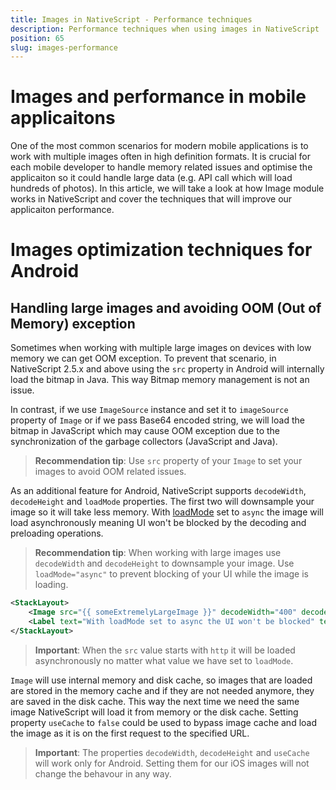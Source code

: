 ```yaml
---
title: Images in NativeScript - Performance techniques
description: Performance techniques when using images in NativeScript
position: 65
slug: images-performance
---
```


# Images and performance in mobile applicaitons

One of the most common scenarios for modern mobile applications is to work with multiple images often in high definition formats.
It is crucial for each mobile developer to handle memory related issues and optimise the applicaiton so it could handle large data (e.g. API call which will load hundreds of photos). 
In this article, we will take a look at how Image module works in NativeScript and 
cover the techniques that will improve our applicaiton performance.

# Images optimization techniques for Android

## Handling large images and avoiding OOM (Out of Memory) exception

Sometimes when working with multiple large images on devices with low memory we can get OOM exception. To prevent that scenario, in NativeScript 2.5.x and above using the `src` property in Android will internally load the bitmap in Java. This way Bitmap memory management is not an issue.

In contrast, if we use `ImageSource` instance and set it to `imageSource` property of `Image` 
or if we pass Base64 encoded string, we will load the bitmap in JavaScript which may cause OOM exception due to the synchronization of the garbage collectors (JavaScript and Java). 

> **Recommendation tip**: Use `src` property of your `Image` to set your images to avoid OOM related issues.

As an additional feature for Android, NativeScript supports `decodeWidth`, `decodeHeight` and `loadMode` properties. The first two will downsample your image so it will take less memory. With [loadMode](http://docs.nativescript.org/api-reference/modules/_ui_image_.html#loadmode) set to `async` the image will load asynchronously meaning UI won't be blocked by the decoding and preloading operations.

> **Recommendation tip**: When working with large images use `decodeWidth` and `decodeHeight` to downsample your image. Use `loadMode="async"` to prevent blocking of your UI while the image is loading.

```XML
<StackLayout>
    <Image src="{{ someExtremelyLargeImage }}" decodeWidth="400" decodeHeight="400" loadMode="async" />
    <Label text="With loadMode set to async the UI won't be blocked" textWrap="true" />
</StackLayout>
```

> **Important**: When the `src` value starts with `http` it will be loaded asynchronously no matter what value we have set to `loadMode`.

`Image` will use internal memory and disk cache, so images that are loaded are stored in the memory cache and if they are not needed anymore, they are saved in the disk cache. This way the next time we need the same image NativeScript will load it from memory or the disk cache.
Setting property `useCache` to `false` could be used to bypass image cache and load the image as it is on the first request to the specified URL.

> **Important**: The properties `decodeWidth`, `decodeHeight` and `useCache` will work only for Android. Setting them for our iOS images will not change the behavour in any way.